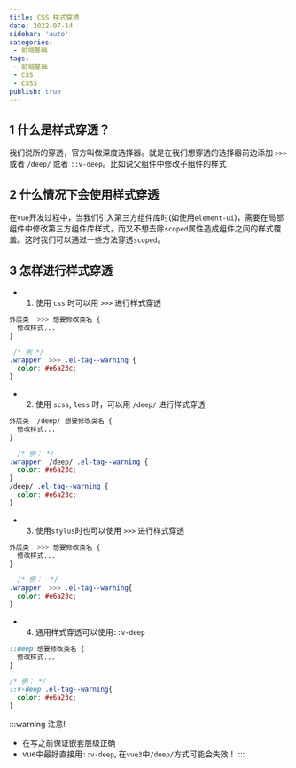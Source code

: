 ```yaml
---
title: CSS 样式穿透
date: 2022-07-14
sidebar: 'auto'
categories:
 - 前端基础
tags:
 - 前端基础
 - CSS
 - CSS3
publish: true
---
```

## 1 什么是样式穿透？

我们说所的穿透，官方叫做深度选择器。就是在我们想穿透的选择器前边添加 `>>>` 或者 `/deep/` 或者 `::v-deep`。比如说父组件中修改子组件的样式

## 2 什么情况下会使用样式穿透

在`vue`开发过程中，当我们引入第三方组件库时(如使用`element-ui`)，需要在局部组件中修改第三方组件库样式，而又不想去除`scoped`属性造成组件之间的样式覆盖。这时我们可以通过一些方法穿透`scoped`。

## 3 怎样进行样式穿透

- 1. 使用 `css` 时可以用 `>>>` 进行样式穿透

```css
外层类  >>> 想要修改类名 {
  修改样式...
}
```

```css
 /* 例 */
.wrapper  >>> .el-tag--warning {
  color: #e6a23c;
}
```

- 2. 使用 `scss`, `less` 时，可以用 `/deep/` 进行样式穿透

```css
外层类  /deep/ 想要修改类名 {
  修改样式...
}
```

```css
  /* 例： */
.wrapper  /deep/ .el-tag--warning {
  color: #e6a23c;
}
/deep/ .el-tag--warning {
  color: #e6a23c;
}
```

- 3. 使用`stylus`时也可以使用 `>>>` 进行样式穿透

```css
外层类  >>> 想要修改类名 {
  修改样式...
}
```

```css
  /* 例：  */
.wrapper  >>> .el-tag--warning{
  color: #e6a23c;
}
```

- 4. 通用样式穿透可以使用`::v-deep`

```css
::deep 想要修改类名 {
  修改样式...
}
```

```css
/* 例： */
::v-deep .el-tag--warning{
  color: #e6a23c;
}
```

:::warning 注意!

- 在写之前保证嵌套层级正确
- vue中最好直接用`::v-deep`, 在`vue3`中`/deep/`方式可能会失效！
:::
